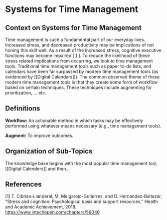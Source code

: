 # Systems for Time Management

## Context on Systems for Time Management
Time management is such a fundamental part of our everyday lives. Increased stress, and decreased productivity may be implications of not honing this skill well. As a result of the increased stress, cognitive executive functions may become impaired [ [1](#References) ]. To reduce the likelihood of these stress related implications from occurring, we look to time management tools. Traditional time management tools such as paper to-do lists, and calendars have been far surpassed by modern time management tools (as evidenced by [[Digital Calendars]]). The common observed theme of these modern time management tools is that they create some form of workflow based on certain techniques. These techniques include augmenting for prioritization, ... etc. 

## Definitions

**Workflow:** An actionable method in which tasks may be effectively performed using whatever means necessary (e.g., time management tools). 

**Augment:** To improve outcomes. 

## Organization of Sub-Topics

The knowledge base begins with the most popular time management tool, [[Digital Calenders]] and then...

## References
[1] T. Cibrian-Llanderal, M. Melgarejo-Gutierrez, and D. Hernandez-Baltazar, “Stress and cognition: Psychological basis and support resources,” Health and Academic Achievement, 2018. https://www.intechopen.com/chapters/59046


